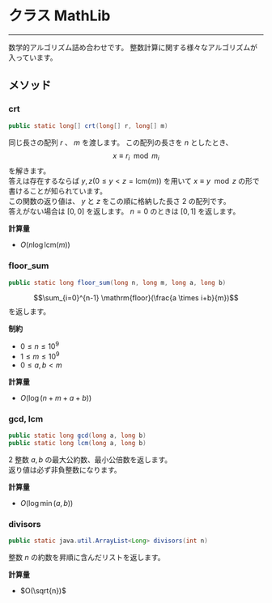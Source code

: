 # クラス MathLib
- - -

数学的アルゴリズム詰め合わせです。
整数計算に関する様々なアルゴリズムが入っています。

## メソッド
### crt
```java
public static long[] crt(long[] r, long[] m)
```

同じ長さの配列 $r$ 、 $m$ を渡します。
この配列の長さを $n$ としたとき、 $$x \equiv r_i \mod m_i$$ を解きます。  
答えは存在するならば $y, z (0 \leq y < z = \mathrm{lcm}(m))$ を用いて $x \equiv y \mod z$ の形で書けることが知られています。  
この関数の返り値は、 $y$ と $z$ をこの順に格納した長さ $2$ の配列です。  
答えがない場合は $[0,0]$ を返します。 $n=0$ のときは $[0,1]$ を返します。

**計算量**
* $O(n \log \mathrm{lcm}(m))$

### floor_sum
```java
public static long floor_sum(long n, long m, long a, long b)
```

$$\sum_{i=0}^{n-1} \mathrm{floor}(\frac{a \times i+b}{m})$$ を返します。

**制約**
* $0 \leq n \leq 10^9$
* $1 \leq m \leq 10^9$
* $0 \leq a,b < m$

**計算量**
* $O(\log (n+m+a+b))$

### gcd, lcm

```java
public static long gcd(long a, long b)
public static long lcm(long a, long b)
```
$2$ 整数 $a, b$ の最大公約数、最小公倍数を返します。  
返り値は必ず非負整数になります。

**計算量**
* $O(\log \min(a,b))$

### divisors
```java
public static java.util.ArrayList<Long> divisors(int n)
```
整数 $n$ の約数を昇順に含んだリストを返します。

**計算量**
* $O(\sqrt{n})$

